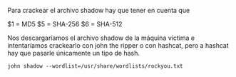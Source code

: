 
Para crackear el archivo shadow hay que tener en cuenta que

$1 = MD5
$5 = SHA-256
$6 = SHA-512

Nos descargaríamos el archivo shadow de la máquina víctima e intentaríamos crackearlo con john the ripper o con hashcat, pero a hashcat hay que pasarle únicamente un tipo de hash.

```
john shadow --wordlist=/usr/share/wordlists/rockyou.txt
```

